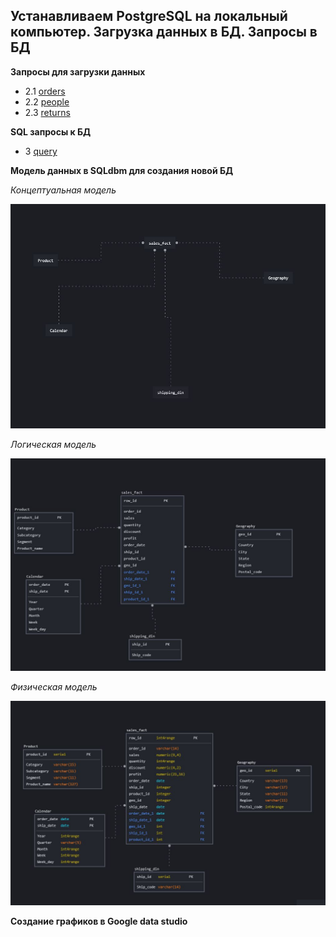 ## Устанавливаем PostgreSQL на локальный компьютер. Загрузка данных в БД. Запросы в БД

**Запросы для загрузки данных**

- 2.1 [orders]
- 2.2 [people]
- 2.3 [returns]

**SQL запросы к БД**
- 3 [query]

**Модель данных в SQLdbm для создания новой БД**

*Концептуальная модель*

![Иллюстрация к проекту](https://github.com/dimac123/dimac123/blob/main/DE-101/Module2/4.1%20Conceptual_model.JPG)

*Логическая модель*

![Иллюстрация к проекту](https://github.com/dimac123/dimac123/blob/main/DE-101/Module2/4.2%20Logical%20model.JPG)

*Физическая модель*

![Иллюстрация к проекту](https://github.com/dimac123/dimac123/blob/main/DE-101/Module2/4.3%20Physical%20model.JPG)

[orders]: <https://github.com/dimac123/dimac123/blob/main/DE-101/Module2/2.1%20orders.sql>
[people]: <https://github.com/dimac123/dimac123/blob/main/DE-101/Module2/2.2%20people.sql>
[returns]: <https://github.com/dimac123/dimac123/blob/main/DE-101/Module2/2.3%20returns.sql>
[query]: <https://github.com/dimac123/dimac123/blob/main/DE-101/Module2/3%203Query.sql>

**Создание графиков в Google data studio**
